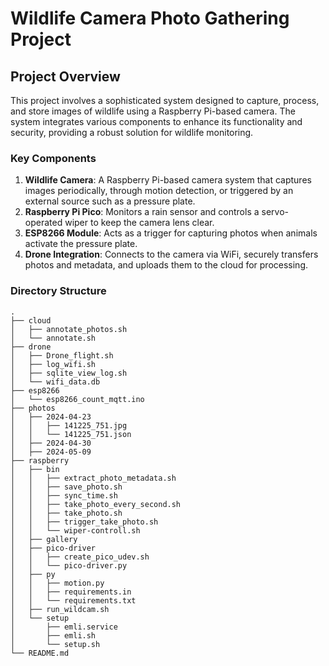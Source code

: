 # Wildlife Camera Photo Gathering Project

## Project Overview

This project involves a sophisticated system designed to capture, process, and store images of wildlife using a Raspberry Pi-based camera. The system integrates various components to enhance its functionality and security, providing a robust solution for wildlife monitoring.

### Key Components
1. **Wildlife Camera**: A Raspberry Pi-based camera system that captures images periodically, through motion detection, or triggered by an external source such as a pressure plate.
2. **Raspberry Pi Pico**: Monitors a rain sensor and controls a servo-operated wiper to keep the camera lens clear.
3. **ESP8266 Module**: Acts as a trigger for capturing photos when animals activate the pressure plate.
4. **Drone Integration**: Connects to the camera via WiFi, securely transfers photos and metadata, and uploads them to the cloud for processing.

### Directory Structure
```plaintext
.
├── cloud
│   ├── annotate_photos.sh
│   └── annotate.sh
├── drone
│   ├── Drone_flight.sh
│   ├── log_wifi.sh
│   ├── sqlite_view_log.sh
│   └── wifi_data.db
├── esp8266
│   └── esp8266_count_mqtt.ino
├── photos
│   ├── 2024-04-23
│   │   ├── 141225_751.jpg
│   │   └── 141225_751.json
│   ├── 2024-04-30
│   ├── 2024-05-09
├── raspberry
│   ├── bin
│   │   ├── extract_photo_metadata.sh
│   │   ├── save_photo.sh
│   │   ├── sync_time.sh
│   │   ├── take_photo_every_second.sh
│   │   ├── take_photo.sh
│   │   ├── trigger_take_photo.sh
│   │   └── wiper-controll.sh
│   ├── gallery
│   ├── pico-driver
│   │   ├── create_pico_udev.sh
│   │   └── pico-driver.py
│   ├── py
│   │   ├── motion.py
│   │   ├── requirements.in
│   │   └── requirements.txt
│   ├── run_wildcam.sh
│   └── setup
│       ├── emli.service
│       ├── emli.sh
│       └── setup.sh
└── README.md
